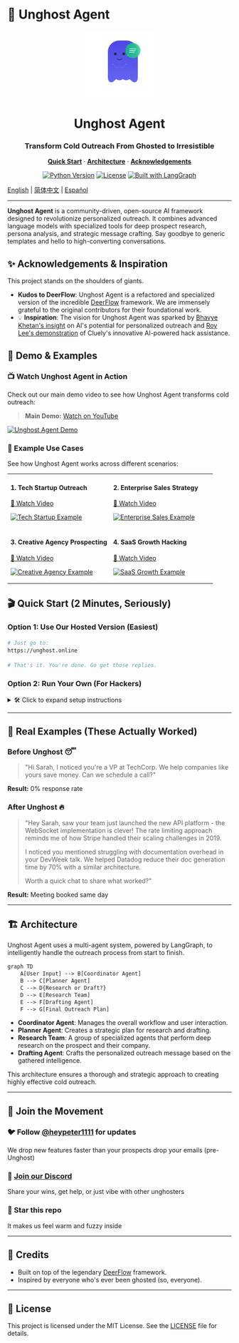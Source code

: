 # 👻 Unghost Agent

<div align="center">
  <img src="./front/public/images/unghost-agent-logo.svg" alt="Unghost Agent Logo" width="150" height="150"/>
  <h1>Unghost Agent</h1>
  <h3>Transform Cold Outreach From Ghosted to Irresistible</h3>
</div>

<p align="center">
  <a href="#-quick-start"><strong>Quick Start</strong></a> ·
  <a href="#-architecture"><strong>Architecture</strong></a> ·
  <a href="#-acknowledgements"><strong>Acknowledgements</strong></a>
</p>

<p align="center">
  <a href="https://www.python.org/downloads/release/python-3120/"><img src="https://img.shields.io/badge/python-3.12+-blue.svg" alt="Python Version"></a>
  <a href="https://github.com/storyarcade/unghost/blob/master/LICENSE"><img src="https://img.shields.io/badge/License-MIT-yellow.svg" alt="License"></a>
  <a href="https://github.com/langchain-ai/langgraph"><img src="https://img.shields.io/badge/Built%20with-LangGraph-green.svg" alt="Built with LangGraph"></a>
</p>

[English](./README.md) | [简体中文](./README_zh.md) | [Español](./README_es.md)

---

**Unghost Agent** is a community-driven, open-source AI framework designed to revolutionize personalized outreach. It combines advanced language models with specialized tools for deep prospect research, persona analysis, and strategic message crafting. Say goodbye to generic templates and hello to high-converting conversations.

## ✨ Acknowledgements & Inspiration

This project stands on the shoulders of giants.

- **Kudos to DeerFlow**: Unghost Agent is a refactored and specialized version of the incredible [DeerFlow](https://github.com/bytedance/deer-flow) framework. We are immensely grateful to the original contributors for their foundational work.
- 💡 **Inspiration**: The vision for Unghost Agent was sparked by [Bhavye Khetan's insight](https://x.com/bhavye_khetan/status/1929379775602373012) on AI's potential for personalized outreach and [Roy Lee's demonstration](https://x.com/im_roy_lee/status/1936138361011585190) of Cluely's innovative AI-powered hack assistance.

## 🎯 Demo & Examples

### 📺 Watch Unghost Agent in Action

Check out our main demo video to see how Unghost Agent transforms cold outreach:

> **Main Demo:** [Watch on YouTube](https://youtu.be/Xby-GjTR6Fs?si=wIBZUbknh54FgzqH)

<!-- To add a playable video directly in GitHub:
1. Download the video file
2. Drag and drop it into a GitHub issue in this repo
3. Copy the generated URL
4. Replace this comment with: 
<video src="YOUR_GITHUB_VIDEO_URL" controls="controls" style="max-width: 100%;">
</video>
-->

[![Unghost Agent Demo](https://img.youtube.com/vi/Xby-GjTR6Fs/maxresdefault.jpg)](https://youtu.be/Xby-GjTR6Fs?si=wIBZUbknh54FgzqH)

### 🚀 Example Use Cases

See how Unghost Agent works across different scenarios:

<table>
<tr>
<td width="50%">

#### 1. Tech Startup Outreach
[🎥 Watch Video](https://youtu.be/Lubsoq_A8UQ?si=tbLZLA4EkTQkX-y0)

[![Tech Startup Example](https://img.youtube.com/vi/Lubsoq_A8UQ/mqdefault.jpg)](https://youtu.be/Lubsoq_A8UQ?si=tbLZLA4EkTQkX-y0)

</td>
<td width="50%">

#### 2. Enterprise Sales Strategy
[🎥 Watch Video](https://youtu.be/6pQ1YecwfLI?si=s-nLVv0MzWCJd8OL)

[![Enterprise Sales Example](https://img.youtube.com/vi/6pQ1YecwfLI/mqdefault.jpg)](https://youtu.be/6pQ1YecwfLI?si=s-nLVv0MzWCJd8OL)

</td>
</tr>
<tr>
<td width="50%">

#### 3. Creative Agency Prospecting
[🎥 Watch Video](https://youtu.be/3az8LpQxxMo?si=9dh2DSbvP1FoXxuM)

[![Creative Agency Example](https://img.youtube.com/vi/3az8LpQxxMo/mqdefault.jpg)](https://youtu.be/3az8LpQxxMo?si=9dh2DSbvP1FoXxuM)

</td>
<td width="50%">

#### 4. SaaS Growth Hacking
[🎥 Watch Video](https://youtu.be/BFuMQ5lWlDo?si=3xzx621zxm4A5yKq)

[![SaaS Growth Example](https://img.youtube.com/vi/BFuMQ5lWlDo/mqdefault.jpg)](https://youtu.be/BFuMQ5lWlDo?si=3xzx621zxm4A5yKq)

</td>
</tr>
</table>

## 🎬 Quick Start (2 Minutes, Seriously)

### Option 1: Use Our Hosted Version (Easiest)

```bash
# Just go to:
https://unghost.online

# That's it. You're done. Go get those replies.
```

### Option 2: Run Your Own (For Hackers)

<details>
<summary>🛠️ Click to expand setup instructions</summary>

#### 1. Prerequisites

Make sure you have the following installed:

- **Python 3.12+**: [Download](https://www.python.org/downloads/)
- **Node.js 22+**: [Download](https://nodejs.org/en/download/)
- **uv**: A fast Python package installer. [Installation Guide](https://docs.astral.sh/uv/getting-started/installation/)
- **pnpm**: A fast and efficient Node.js package manager. [Installation Guide](https://pnpm.io/installation)

#### 2. Clone the Repository

```bash
git clone https://github.com/storyarcade/unghost.git
cd unghost
```

#### 3. Backend Setup (Python)

The backend powers the AI agents and core logic.

##### a. Install Dependencies

This command creates a virtual environment and installs all required Python packages.

```bash
uv sync
```

##### b. Configure Environment

You'll need to set up your API keys and model preferences.

- **API Keys (`.env`)**: Copy the example file and add your secret keys.

  ```bash
  cp .env.example .env
  ```

  Edit `.env` to add keys for your chosen search engine (like Tavily) and LLM provider (OpenAI, Anthropic, etc.).

- **Model Configuration (`conf.yaml`)**: Copy the example file to define which AI models to use for different tasks.

  ```bash
  cp conf.yaml.example conf.yaml
  ```

  The default models are a good starting point, but you can customize them as needed.

#### 4. Frontend Setup (Next.js)

The frontend provides the user interface for interacting with the agent.

##### a. Navigate to the Frontend Directory

```bash
cd front
```

##### b. Install Dependencies

```bash
pnpm install
```

##### c. Return to Root Directory
```bash
cd ..
```

#### 5. Run the Application

You can start the application using one of the following methods:

##### Bootstrap Scripts (Recommended)

These scripts handle starting both the backend and frontend services for you.

- **For macOS/Linux**:
  ```bash
  ./bootstrap.sh -d
  ```
- **For Windows**:
  ```bash
  bootstrap.bat -d
  ```

##### Docker

If you prefer to use Docker, you can build and run the services with Docker Compose.

```bash
docker-compose up -d
```

Once running, you can access the Unghost Agent web interface at [http://localhost:3000](http://localhost:3000).

</details>

---

## 📝 Real Examples (These Actually Worked)

### Before Unghost 😴

> "Hi Sarah, I noticed you're a VP at TechCorp. We help companies like yours save money. Can we schedule a call?"

**Result:** 0% response rate

### After Unghost 🔥

> "Hey Sarah, saw your team just launched the new API platform - the WebSocket implementation is clever! The rate limiting approach reminds me of how Stripe handled their scaling challenges in 2019.
> 
> I noticed you mentioned struggling with documentation overhead in your DevWeek talk. We helped Datadog reduce their doc generation time by 70% with a similar architecture.
> 
> Worth a quick chat to share what worked?"

**Result:** Meeting booked same day

---

## 🏗️ Architecture

Unghost Agent uses a multi-agent system, powered by LangGraph, to intelligently handle the outreach process from start to finish.

```mermaid
graph TD
    A[User Input] --> B[Coordinator Agent]
    B --> C[Planner Agent]
    C --> D{Research or Draft?}
    D --> E[Research Team]
    E --> F[Drafting Agent]
    F --> G[Final Outreach Plan]
```

- **Coordinator Agent**: Manages the overall workflow and user interaction.
- **Planner Agent**: Creates a strategic plan for research and drafting.
- **Research Team**: A group of specialized agents that perform deep research on the prospect and their company.
- **Drafting Agent**: Crafts the personalized outreach message based on the gathered intelligence.

This architecture ensures a thorough and strategic approach to creating highly effective cold outreach.

---

## 🎉 Join the Movement

### 🐦 Follow [@heypeter1111](https://twitter.com/heypeter1111) for updates
We drop new features faster than your prospects drop your emails (pre-Unghost)

### 💬 [Join our Discord](https://discord.gg/wzbBTDpxgE)
Share your wins, get help, or just vibe with other unghosters

### 🌟 Star this repo
It makes us feel warm and fuzzy inside

---

## 🙏 Credits

- Built on top of the legendary [DeerFlow](https://github.com/bytedance/deer-flow) framework.
- Inspired by everyone who's ever been ghosted (so, everyone).

---

## 📜 License

This project is licensed under the MIT License. See the [LICENSE](./LICENSE) file for details.

